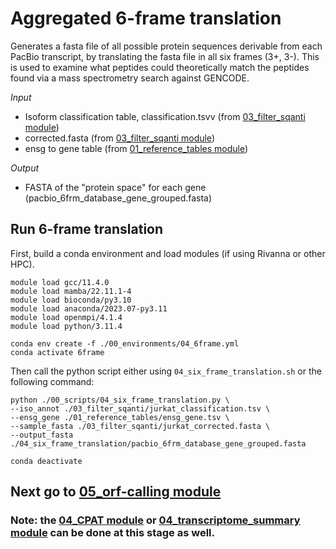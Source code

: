 # Aggregated 6-frame translation <br />
Generates a fasta file of all possible protein sequences derivable from each PacBio transcript, by translating the fasta file in all six frames (3+, 3-). This is used to examine what peptides could theoretically match the peptides found via a mass spectrometry search against GENCODE. <br />

_Input_
- Isoform classification table, classification.tsvv (from [03_filter_sqanti module](https://github.com/efwatts/LRP_Troubleshooting/tree/main/03_filter_sqanti))
- corrected.fasta (from [03_filter_sqanti module](https://github.com/efwatts/LRP_Troubleshooting/tree/main/03_filter_sqanti))
- ensg to gene table (from [01_reference_tables module](https://github.com/efwatts/LRP_Troubleshooting/tree/main/01_reference_tables))

_Output_
- FASTA of the "protein space" for each gene (pacbio_6frm_database_gene_grouped.fasta)

## Run 6-frame translation
First, build a conda environment and load modules (if using Rivanna or other HPC). <br />
```
module load gcc/11.4.0
module load mamba/22.11.1-4
module load bioconda/py3.10
module load anaconda/2023.07-py3.11
module load openmpi/4.1.4
module load python/3.11.4

conda env create -f ./00_environments/04_6frame.yml
conda activate 6frame
```
Then call the python script either using `04_six_frame_translation.sh` or the following command: <br />
```
python ./00_scripts/04_six_frame_translation.py \
--iso_annot ./03_filter_sqanti/jurkat_classification.tsv \
--ensg_gene ./01_reference_tables/ensg_gene.tsv \
--sample_fasta ./03_filter_sqanti/jurkat_corrected.fasta \
--output_fasta ./04_six_frame_translation/pacbio_6frm_database_gene_grouped.fasta

conda deactivate
```
## Next go to [05_orf-calling module](https://github.com/efwatts/LRP_Troubleshooting/tree/main/05_orf-calling)
### Note: the [04_CPAT module](https://github.com/efwatts/LRP_Troubleshooting/tree/main/04_CPAT) or [04_transcriptome_summary module](https://github.com/efwatts/LRP_Troubleshooting/tree/main/04_transcriptome_summary) can be done at this stage as well. 
